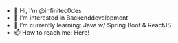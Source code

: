 - 👋 Hi, I’m @infinitec0des
- 👀 I’m interested in Backenddevelopment
- 🌱 I’m currently learning: Java w/ Spring Boot & ReactJS
- 📫 How to reach me: Here!

<!---
infinitec0des/infinitec0des is a ✨ special ✨ repository because its `README.md` (this file) appears on your GitHub profile.
You can click the Preview link to take a look at your changes.
--->
